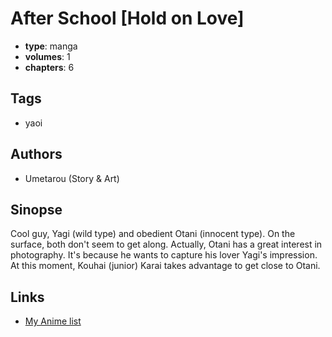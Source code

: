 # After School [Hold on Love]

-   **type**: manga
-   **volumes**: 1
-   **chapters**: 6

## Tags

-   yaoi

## Authors

-   Umetarou (Story & Art)

## Sinopse

Cool guy, Yagi (wild type) and obedient Otani (innocent type). On the surface, both don't seem to get along. Actually, Otani has a great interest in photography.
It's because he wants to capture his lover Yagi's impression. At this moment, Kouhai (junior) Karai takes advantage to get close to Otani.

## Links

-   [My Anime list](https://myanimelist.net/manga/2348/After_School_Hold_on_Love)
